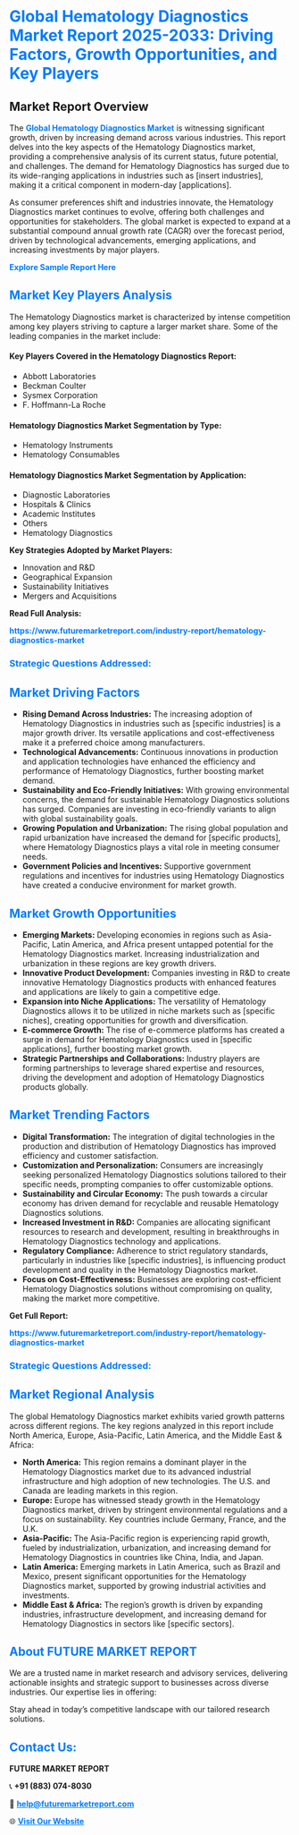 <h1 style="color: #007BFF;">Global Hematology Diagnostics Market Report 2025-2033: Driving Factors, Growth Opportunities, and Key Players</h1>

<section id="overview">
<h2>Market Report Overview</h2>
<p>The <a href="https://www.futuremarketreport.com/industry-report/hematology-diagnostics-market" style="color: #007BFF; text-decoration: none;"><strong>Global Hematology Diagnostics Market</strong></a> is witnessing significant growth, driven by increasing demand across various industries. This report delves into the key aspects of the Hematology Diagnostics market, providing a comprehensive analysis of its current status, future potential, and challenges. The demand for Hematology Diagnostics has surged due to its wide-ranging applications in industries such as [insert industries], making it a critical component in modern-day [applications].</p>
<p>As consumer preferences shift and industries innovate, the Hematology Diagnostics market continues to evolve, offering both challenges and opportunities for stakeholders. The global market is expected to expand at a substantial compound annual growth rate (CAGR) over the forecast period, driven by technological advancements, emerging applications, and increasing investments by major players.</p>
</section>

<section id="overview">
<p><a href="https://www.futuremarketreport.com/request-sample/reportId=125231" style="color: #007BFF; text-decoration: none;"><strong>Explore Sample Report Here</strong></a></p>
</section>

<section id="key-players">
<h2 style="color: #007BFF;">Market Key Players Analysis</h2>
<p>The Hematology Diagnostics market is characterized by intense competition among key players striving to capture a larger market share. Some of the leading companies in the market include:</p>
<h4>Key Players Covered in the Hematology Diagnostics Report:</h4>
<ul><li>Abbott Laboratories</li><li>Beckman Coulter</li><li>Sysmex Corporation</li><li>F. Hoffmann-La Roche</li></ul>
<h4>Hematology Diagnostics Market Segmentation by Type:</h4>
<ul><li>Hematology Instruments</li><li>Hematology Consumables</li></ul>

<h4>Hematology Diagnostics Market Segmentation by Application:</h4>
<ul><li>Diagnostic Laboratories</li><li>Hospitals &amp; Clinics</li><li>Academic Institutes</li><li>Others</li><li>Hematology Diagnostics</li></ul>
<p><strong>Key Strategies Adopted by Market Players:</strong></p>
<ul>
<li>Innovation and R&D</li>
<li>Geographical Expansion</li>
<li>Sustainability Initiatives</li>
<li>Mergers and Acquisitions</li>
</ul>
</section>

<section>
<p><strong>Read Full Analysis: </strong></p><a href="https://www.futuremarketreport.com/industry-report/hematology-diagnostics-market" style="color: #007BFF; text-decoration: none;"><strong>https://www.futuremarketreport.com/industry-report/hematology-diagnostics-market</strong></a>
<h3 style="color: #007BFF;">Strategic Questions Addressed:</h3>
</section>

<section id="driving-factors">
<h2 style="color: #007BFF;">Market Driving Factors</h2>
<ul>
<li><strong>Rising Demand Across Industries:</strong> The increasing adoption of Hematology Diagnostics in industries such as [specific industries] is a major growth driver. Its versatile applications and cost-effectiveness make it a preferred choice among manufacturers.</li>
<li><strong>Technological Advancements:</strong> Continuous innovations in production and application technologies have enhanced the efficiency and performance of Hematology Diagnostics, further boosting market demand.</li>
<li><strong>Sustainability and Eco-Friendly Initiatives:</strong> With growing environmental concerns, the demand for sustainable Hematology Diagnostics solutions has surged. Companies are investing in eco-friendly variants to align with global sustainability goals.</li>
<li><strong>Growing Population and Urbanization:</strong> The rising global population and rapid urbanization have increased the demand for [specific products], where Hematology Diagnostics plays a vital role in meeting consumer needs.</li>
<li><strong>Government Policies and Incentives:</strong> Supportive government regulations and incentives for industries using Hematology Diagnostics have created a conducive environment for market growth.</li>
</ul>
</section>

<section id="growth-opportunities">
<h2 style="color: #007BFF;">Market Growth Opportunities</h2>
<ul>
<li><strong>Emerging Markets:</strong> Developing economies in regions such as Asia-Pacific, Latin America, and Africa present untapped potential for the Hematology Diagnostics market. Increasing industrialization and urbanization in these regions are key growth drivers.</li>
<li><strong>Innovative Product Development:</strong> Companies investing in R&D to create innovative Hematology Diagnostics products with enhanced features and applications are likely to gain a competitive edge.</li>
<li><strong>Expansion into Niche Applications:</strong> The versatility of Hematology Diagnostics allows it to be utilized in niche markets such as [specific niches], creating opportunities for growth and diversification.</li>
<li><strong>E-commerce Growth:</strong> The rise of e-commerce platforms has created a surge in demand for Hematology Diagnostics used in [specific applications], further boosting market growth.</li>
<li><strong>Strategic Partnerships and Collaborations:</strong> Industry players are forming partnerships to leverage shared expertise and resources, driving the development and adoption of Hematology Diagnostics products globally.</li>
</ul>
</section>

<section id="trending-factors">
<h2 style="color: #007BFF;">Market Trending Factors</h2>
<ul>
<li><strong>Digital Transformation:</strong> The integration of digital technologies in the production and distribution of Hematology Diagnostics has improved efficiency and customer satisfaction.</li>
<li><strong>Customization and Personalization:</strong> Consumers are increasingly seeking personalized Hematology Diagnostics solutions tailored to their specific needs, prompting companies to offer customizable options.</li>
<li><strong>Sustainability and Circular Economy:</strong> The push towards a circular economy has driven demand for recyclable and reusable Hematology Diagnostics solutions.</li>
<li><strong>Increased Investment in R&D:</strong> Companies are allocating significant resources to research and development, resulting in breakthroughs in Hematology Diagnostics technology and applications.</li>
<li><strong>Regulatory Compliance:</strong> Adherence to strict regulatory standards, particularly in industries like [specific industries], is influencing product development and quality in the Hematology Diagnostics market.</li>
<li><strong>Focus on Cost-Effectiveness:</strong> Businesses are exploring cost-efficient Hematology Diagnostics solutions without compromising on quality, making the market more competitive.</li>
</ul>
</section>

<section>
<p><strong>Get Full Report: </strong></p><a href="https://www.futuremarketreport.com/industry-report/hematology-diagnostics-market" style="color: #007BFF; text-decoration: none;"><strong>https://www.futuremarketreport.com/industry-report/hematology-diagnostics-market</strong></a>
<h3 style="color: #007BFF;">Strategic Questions Addressed:</h3>
</section>


<section id="regional-analysis">
<h2 style="color: #007BFF;">Market Regional Analysis</h2>
<p>The global Hematology Diagnostics market exhibits varied growth patterns across different regions. The key regions analyzed in this report include North America, Europe, Asia-Pacific, Latin America, and the Middle East & Africa:</p>
<ul>
<li><strong>North America:</strong> This region remains a dominant player in the Hematology Diagnostics market due to its advanced industrial infrastructure and high adoption of new technologies. The U.S. and Canada are leading markets in this region.</li>
<li><strong>Europe:</strong> Europe has witnessed steady growth in the Hematology Diagnostics market, driven by stringent environmental regulations and a focus on sustainability. Key countries include Germany, France, and the U.K.</li>
<li><strong>Asia-Pacific:</strong> The Asia-Pacific region is experiencing rapid growth, fueled by industrialization, urbanization, and increasing demand for Hematology Diagnostics in countries like China, India, and Japan.</li>
<li><strong>Latin America:</strong> Emerging markets in Latin America, such as Brazil and Mexico, present significant opportunities for the Hematology Diagnostics market, supported by growing industrial activities and investments.</li>
<li><strong>Middle East & Africa:</strong> The region’s growth is driven by expanding industries, infrastructure development, and increasing demand for Hematology Diagnostics in sectors like [specific sectors].</li>
</ul>
</section>

<footer>
<h2 style="color: #007BFF;">About FUTURE MARKET REPORT</h2>
<p>We are a trusted name in market research and advisory services, delivering actionable insights and strategic support to businesses across diverse industries. Our expertise lies in offering:</p>

<p>Stay ahead in today’s competitive landscape with our tailored research solutions.</p>

<h2 style="color: #007BFF;">Contact Us:</h2>
<p><strong>FUTURE MARKET REPORT</strong></p>
<p>📞 <strong>+91 (883) 074-8030</strong></p>
<p>📧 <strong><a href="mailto:help@futuremarketreport.com" style="color: #007BFF;">help@futuremarketreport.com</a></strong></p>
<p>🌐 <strong><a href="https://www.futuremarketreport.com/" style="color: #007BFF;">Visit Our Website</a></strong></p>
</footer>